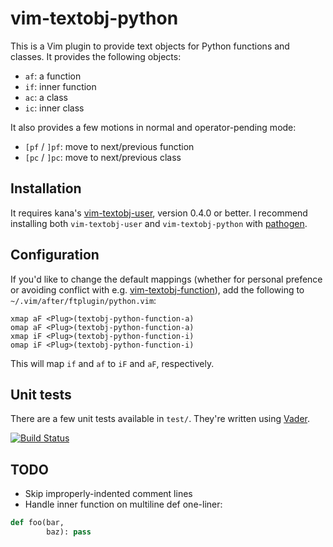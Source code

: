 # vim-textobj-python

This is a Vim plugin to provide text objects for Python functions and classes.  It provides the following objects:

- `af`: a function
- `if`: inner function
- `ac`: a class
- `ic`: inner class

It also provides a few motions in normal and operator-pending mode:

- `[pf` / `]pf`: move to next/previous function
- `[pc` / `]pc`: move to next/previous class

## Installation

It requires kana's [vim-textobj-user](https://github.com/kana/vim-textobj-user), version 0.4.0 or better. I recommend installing both `vim-textobj-user` and `vim-textobj-python` with [pathogen](https://github.com/tpope/vim-pathogen).

## Configuration

If you'd like to change the default mappings (whether for personal prefence or avoiding conflict with e.g. [vim-textobj-function](https://github.com/kana/vim-textobj-function)), add the following to `~/.vim/after/ftplugin/python.vim`:

    xmap aF <Plug>(textobj-python-function-a)
    omap aF <Plug>(textobj-python-function-a)
    xmap iF <Plug>(textobj-python-function-i)
    omap iF <Plug>(textobj-python-function-i)

This will map `if` and `af` to `iF` and `aF`, respectively.

## Unit tests

There are a few unit tests available in `test/`. They're written using [Vader](https://github.com/junegunn/vader.vim).

[![Build Status](https://travis-ci.org/bps/vim-textobj-python.svg?branch=vader-tests)](https://travis-ci.org/bps/vim-textobj-python)

## TODO

- Skip improperly-indented comment lines
- Handle inner function on multiline def one-liner:

```python
def foo(bar,
        baz): pass
```
